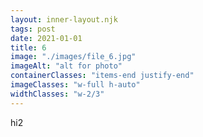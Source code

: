 ```yaml
---
layout: inner-layout.njk
tags: post
date: 2021-01-01
title: 6
image: "./images/file_6.jpg"
imageAlt: "alt for photo"
containerClasses: "items-end justify-end"
imageClasses: "w-full h-auto"
widthClasses: "w-2/3"
---
```


hi2
